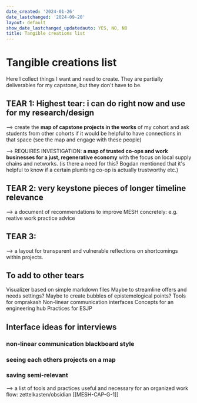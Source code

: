 ```yaml
---
date_created: '2024-01-26'
date_lastchanged: '2024-09-20'
layout: default
show_date_lastchanged_updatedauto: YES, NO, NO
title: Tangible creations list
---
```

# Tangible creations list
Here I collect things I want and need to create. They are partially deliverables for my capstone, but they don't have to be. 

## TEAR 1: Highest tear: i can do right now and use for my research/design
--> create the **map of capstone projects in the works** of my cohort and ask students from other cohorts if it would be helpful to have connections in that space (see the map and engage with these people)

--> REQUIRES INVESTIGATION: **a map of trusted co-ops and work businesses for a just, regenerative economy** with the focus on local supply chains and networks. (is there a need for this? Bogdan mentioned that it's helpful to know if a certain plumbing co-op is actually trustworthy etc.)

## TEAR 2: very keystone pieces of longer timeline relevance 
--> a document of recommendations to improve MESH concretely: e.g. reative work practice advice 

## TEAR 3: 
--> a layout for transparent and vulnerable reflections on shortcomings within projects.


## To add to other tears

Visualizer based on simple markdown files
    Maybe to streamline offers and needs settings?
    Maybe to create bubbles of epistemological points?
Tools for omprakash
    Non-linear communication interfaces
Concepts for an engineering hub
Practices for ESJP

## Interface ideas for interviews

### non-linear communication blackboard style

### seeing each others projects on a map

### saving semi-relevant
--> a list of tools and practices useful and necessary for an organized work flow: zettelkasten/obsidian [[MESH-CAP-G-1]]